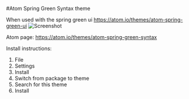 #Atom Spring Green Syntax theme

When used with the spring green ui https://atom.io/themes/atom-spring-green-ui
![Screenshot](http://imgur.com/gkhGMkx.png)


Atom page: https://atom.io/themes/atom-spring-green-syntax

Install instructions:

<ol>
<liOpen Atom</li>
<li>File</li>
<li>Settings</li>
<li>Install</li>
<li>Switch from package to theme</li>
<li>Search for this theme</li>
<li>Install</li>
</ol>
